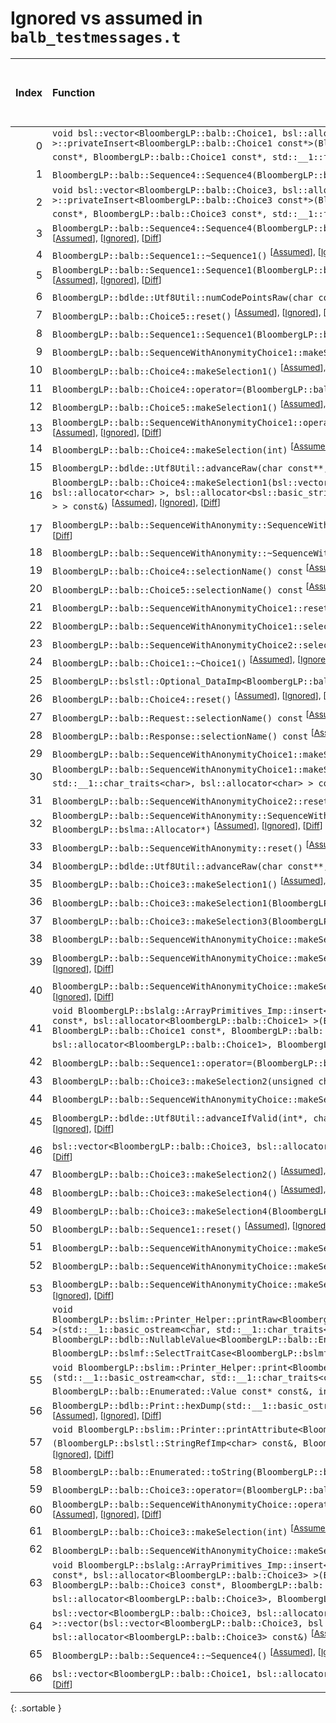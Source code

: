 # Ignored vs assumed in `balb_testmessages.t`

<script src="../sorttable.js"></script>

|   Index | Function                                                                                                                                                                                                                                                                                                                                                                                                                                                                        |   Difference in number of lines |   Function size difference in bytes | Number of lines in assumed build   | Number of bytes in assumed build   | Number of lines in ignored build   | Number of bytes in ignored build   |
|--------:|:--------------------------------------------------------------------------------------------------------------------------------------------------------------------------------------------------------------------------------------------------------------------------------------------------------------------------------------------------------------------------------------------------------------------------------------------------------------------------------|--------------------------------:|------------------------------------:|:-----------------------------------|:-----------------------------------|:-----------------------------------|:-----------------------------------|
|       0 | `void bsl::vector<BloombergLP::balb::Choice1, bsl::allocator<BloombergLP::balb::Choice1> >::privateInsert<BloombergLP::balb::Choice1 const*>(BloombergLP::balb::Choice1 const*, BloombergLP::balb::Choice1 const*, BloombergLP::balb::Choice1 const*, std::__1::forward_iterator_tag const&)` <sup>\[[Assumed](0-assume)\], \[[Ignored](0-none)\], \[[Diff](0-diff.html)\]                                                                                                      |                              24 |                                  96 | 496                                | 4,301,648                          | 400                                | 4,301,760                          |
|       1 | `BloombergLP::balb::Sequence4::Sequence4(BloombergLP::bslma::Allocator*)` <sup>\[[Assumed](1-assume)\], \[[Ignored](1-none)\], \[[Diff](1-diff.html)\]                                                                                                                                                                                                                                                                                                                          |                              22 |                                 112 | 1,872                              | 4,248,480                          | 1,760                              | 4,248,352                          |
|       2 | `void bsl::vector<BloombergLP::balb::Choice3, bsl::allocator<BloombergLP::balb::Choice3> >::privateInsert<BloombergLP::balb::Choice3 const*>(BloombergLP::balb::Choice3 const*, BloombergLP::balb::Choice3 const*, BloombergLP::balb::Choice3 const*, std::__1::forward_iterator_tag const&)` <sup>\[[Assumed](2-assume)\], \[[Ignored](2-none)\], \[[Diff](2-diff.html)\]                                                                                                      |                              13 |                                  80 | 752                                | 4,307,232                          | 672                                | 4,307,056                          |
|       3 | `BloombergLP::balb::Sequence4::Sequence4(BloombergLP::balb::Sequence4 const&, BloombergLP::bslma::Allocator*)` <sup>\[[Assumed](3-assume)\], \[[Ignored](3-none)\], \[[Diff](3-diff.html)\]                                                                                                                                                                                                                                                                                     |                              11 |                                  16 | 2,128                              | 4,250,352                          | 2,112                              | 4,250,112                          |
|       4 | `BloombergLP::balb::Sequence1::~Sequence1()` <sup>\[[Assumed](4-assume)\], \[[Ignored](4-none)\], \[[Diff](4-diff.html)\]                                                                                                                                                                                                                                                                                                                                                       |                              10 |                                  64 | 592                                | 4,258,192                          | 528                                | 4,258,048                          |
|       5 | `BloombergLP::balb::Sequence1::Sequence1(BloombergLP::balb::Sequence1 const&, BloombergLP::bslma::Allocator*)` <sup>\[[Assumed](5-assume)\], \[[Ignored](5-none)\], \[[Diff](5-diff.html)\]                                                                                                                                                                                                                                                                                     |                               9 |                                  64 | 928                                | 4,257,264                          | 864                                | 4,257,184                          |
|       6 | `BloombergLP::bdlde::Utf8Util::numCodePointsRaw(char const*, unsigned long)` <sup>\[[Assumed](6-assume)\], \[[Ignored](6-none)\], \[[Diff](6-diff.html)\]                                                                                                                                                                                                                                                                                                                       |                               9 |                                  32 | 96                                 | 4,318,256                          | 64                                 | 4,318,512                          |
|       7 | `BloombergLP::balb::Choice5::reset()` <sup>\[[Assumed](7-assume)\], \[[Ignored](7-none)\], \[[Diff](7-diff.html)\]                                                                                                                                                                                                                                                                                                                                                              |                               7 |                                  16 | 160                                | 4,218,896                          | 144                                | 4,218,848                          |
|       8 | `BloombergLP::balb::Sequence1::Sequence1(BloombergLP::bslma::Allocator*)` <sup>\[[Assumed](8-assume)\], \[[Ignored](8-none)\], \[[Diff](8-diff.html)\]                                                                                                                                                                                                                                                                                                                          |                               6 |                                  48 | 880                                | 4,256,384                          | 832                                | 4,256,352                          |
|       9 | `BloombergLP::balb::SequenceWithAnonymityChoice1::makeSelection(int)` <sup>\[[Assumed](9-assume)\], \[[Ignored](9-none)\], \[[Diff](9-diff.html)\]                                                                                                                                                                                                                                                                                                                              |                               5 |                                   0 | 288                                | 4,215,712                          | 288                                | 4,215,664                          |
|      10 | `BloombergLP::balb::Choice4::makeSelection1()` <sup>\[[Assumed](10-assume)\], \[[Ignored](10-none)\], \[[Diff](10-diff.html)\]                                                                                                                                                                                                                                                                                                                                                  |                               4 |                                  16 | 176                                | 4,213,728                          | 160                                | 4,213,696                          |
|      11 | `BloombergLP::balb::Choice4::operator=(BloombergLP::balb::Choice4 const&)` <sup>\[[Assumed](11-assume)\], \[[Ignored](11-none)\], \[[Diff](11-diff.html)\]                                                                                                                                                                                                                                                                                                                      |                               4 |                                  16 | 192                                | 4,212,624                          | 176                                | 4,212,624                          |
|      12 | `BloombergLP::balb::Choice5::makeSelection1()` <sup>\[[Assumed](12-assume)\], \[[Ignored](12-none)\], \[[Diff](12-diff.html)\]                                                                                                                                                                                                                                                                                                                                                  |                               4 |                                  16 | 208                                | 4,219,152                          | 192                                | 4,219,088                          |
|      13 | `BloombergLP::balb::SequenceWithAnonymityChoice1::operator=(BloombergLP::balb::SequenceWithAnonymityChoice1 const&)` <sup>\[[Assumed](13-assume)\], \[[Ignored](13-none)\], \[[Diff](13-diff.html)\]                                                                                                                                                                                                                                                                            |                               4 |                                  16 | 176                                | 4,215,104                          | 160                                | 4,215,072                          |
|      14 | `BloombergLP::balb::Choice4::makeSelection(int)` <sup>\[[Assumed](14-assume)\], \[[Ignored](14-none)\], \[[Diff](14-diff.html)\]                                                                                                                                                                                                                                                                                                                                                |                               4 |                                   0 | 368                                | 4,213,360                          | 368                                | 4,213,328                          |
|      15 | `BloombergLP::bdlde::Utf8Util::advanceRaw(char const**, char const*, unsigned long, long)` <sup>\[[Assumed](15-assume)\], \[[Ignored](15-none)\], \[[Diff](15-diff.html)\]                                                                                                                                                                                                                                                                                                      |                               4 |                                   0 | 112                                | 4,316,272                          | 112                                | 4,316,528                          |
|      16 | `BloombergLP::balb::Choice4::makeSelection1(bsl::vector<bsl::basic_string<char, std::__1::char_traits<char>, bsl::allocator<char> >, bsl::allocator<bsl::basic_string<char, std::__1::char_traits<char>, bsl::allocator<char> > > > const&)` <sup>\[[Assumed](16-assume)\], \[[Ignored](16-none)\], \[[Diff](16-diff.html)\]                                                                                                                                                    |                               3 |                                  16 | 224                                | 4,212,816                          | 208                                | 4,212,800                          |
|      17 | `BloombergLP::balb::SequenceWithAnonymity::SequenceWithAnonymity(BloombergLP::bslma::Allocator*)` <sup>\[[Assumed](17-assume)\], \[[Ignored](17-none)\], \[[Diff](17-diff.html)\]                                                                                                                                                                                                                                                                                               |                               3 |                                  16 | 384                                | 4,264,432                          | 368                                | 4,264,192                          |
|      18 | `BloombergLP::balb::SequenceWithAnonymity::~SequenceWithAnonymity()` <sup>\[[Assumed](18-assume)\], \[[Ignored](18-none)\], \[[Diff](18-diff.html)\]                                                                                                                                                                                                                                                                                                                            |                               3 |                                  16 | 192                                | 4,265,200                          | 176                                | 4,264,944                          |
|      19 | `BloombergLP::balb::Choice4::selectionName() const` <sup>\[[Assumed](19-assume)\], \[[Ignored](19-none)\], \[[Diff](19-diff.html)\]                                                                                                                                                                                                                                                                                                                                             |                               3 |                                   0 | 32                                 | 4,214,480                          | 32                                 | 4,214,432                          |
|      20 | `BloombergLP::balb::Choice5::selectionName() const` <sup>\[[Assumed](20-assume)\], \[[Ignored](20-none)\], \[[Diff](20-diff.html)\]                                                                                                                                                                                                                                                                                                                                             |                               3 |                                   0 | 32                                 | 4,219,920                          | 32                                 | 4,219,840                          |
|      21 | `BloombergLP::balb::SequenceWithAnonymityChoice1::reset()` <sup>\[[Assumed](21-assume)\], \[[Ignored](21-none)\], \[[Diff](21-diff.html)\]                                                                                                                                                                                                                                                                                                                                      |                               3 |                                   0 | 64                                 | 4,215,648                          | 64                                 | 4,215,600                          |
|      22 | `BloombergLP::balb::SequenceWithAnonymityChoice1::selectionName() const` <sup>\[[Assumed](22-assume)\], \[[Ignored](22-none)\], \[[Diff](22-diff.html)\]                                                                                                                                                                                                                                                                                                                        |                               3 |                                   0 | 32                                 | 4,216,608                          | 32                                 | 4,216,560                          |
|      23 | `BloombergLP::balb::SequenceWithAnonymityChoice2::selectionName() const` <sup>\[[Assumed](23-assume)\], \[[Ignored](23-none)\], \[[Diff](23-diff.html)\]                                                                                                                                                                                                                                                                                                                        |                               3 |                                   0 | 32                                 | 4,264,000                          | 32                                 | 4,263,760                          |
|      24 | `BloombergLP::balb::Choice1::~Choice1()` <sup>\[[Assumed](24-assume)\], \[[Ignored](24-none)\], \[[Diff](24-diff.html)\]                                                                                                                                                                                                                                                                                                                                                        |                               2 |                                  16 | 240                                | 4,281,840                          | 224                                | 4,281,968                          |
|      25 | `BloombergLP::bslstl::Optional_DataImp<BloombergLP::balb::Choice1>::reset()` <sup>\[[Assumed](25-assume)\], \[[Ignored](25-none)\], \[[Diff](25-diff.html)\]                                                                                                                                                                                                                                                                                                                    |                               2 |                                  16 | 256                                | 4,281,584                          | 240                                | 4,281,728                          |
|      26 | `BloombergLP::balb::Choice4::reset()` <sup>\[[Assumed](26-assume)\], \[[Ignored](26-none)\], \[[Diff](26-diff.html)\]                                                                                                                                                                                                                                                                                                                                                           |                               2 |                                   0 | 144                                | 4,213,216                          | 144                                | 4,213,184                          |
|      27 | `BloombergLP::balb::Request::selectionName() const` <sup>\[[Assumed](27-assume)\], \[[Ignored](27-none)\], \[[Diff](27-diff.html)\]                                                                                                                                                                                                                                                                                                                                             |                               2 |                                   0 | 48                                 | 4,274,896                          | 48                                 | 4,274,624                          |
|      28 | `BloombergLP::balb::Response::selectionName() const` <sup>\[[Assumed](28-assume)\], \[[Ignored](28-none)\], \[[Diff](28-diff.html)\]                                                                                                                                                                                                                                                                                                                                            |                               2 |                                   0 | 48                                 | 4,277,216                          | 48                                 | 4,276,944                          |
|      29 | `BloombergLP::balb::SequenceWithAnonymityChoice1::makeSelection6()` <sup>\[[Assumed](29-assume)\], \[[Ignored](29-none)\], \[[Diff](29-diff.html)\]                                                                                                                                                                                                                                                                                                                             |                               2 |                                   0 | 112                                | 4,216,080                          | 112                                | 4,216,032                          |
|      30 | `BloombergLP::balb::SequenceWithAnonymityChoice1::makeSelection6(bsl::basic_string<char, std::__1::char_traits<char>, bsl::allocator<char> > const&)` <sup>\[[Assumed](30-assume)\], \[[Ignored](30-none)\], \[[Diff](30-diff.html)\]                                                                                                                                                                                                                                           |                               2 |                                   0 | 272                                | 4,215,376                          | 272                                | 4,215,328                          |
|      31 | `BloombergLP::balb::SequenceWithAnonymityChoice2::reset()` <sup>\[[Assumed](31-assume)\], \[[Ignored](31-none)\], \[[Diff](31-diff.html)\]                                                                                                                                                                                                                                                                                                                                      |                               1 |                                  16 | 208                                | 4,263,040                          | 192                                | 4,262,816                          |
|      32 | `BloombergLP::balb::SequenceWithAnonymity::SequenceWithAnonymity(BloombergLP::balb::SequenceWithAnonymity const&, BloombergLP::bslma::Allocator*)` <sup>\[[Assumed](32-assume)\], \[[Ignored](32-none)\], \[[Diff](32-diff.html)\]                                                                                                                                                                                                                                              |                               1 |                                   0 | 384                                | 4,264,816                          | 384                                | 4,264,560                          |
|      33 | `BloombergLP::balb::SequenceWithAnonymity::reset()` <sup>\[[Assumed](33-assume)\], \[[Ignored](33-none)\], \[[Diff](33-diff.html)\]                                                                                                                                                                                                                                                                                                                                             |                               1 |                                   0 | 192                                | 4,265,584                          | 192                                | 4,265,312                          |
|      34 | `BloombergLP::bdlde::Utf8Util::advanceRaw(char const**, char const*, long)` <sup>\[[Assumed](34-assume)\], \[[Ignored](34-none)\], \[[Diff](34-diff.html)\]                                                                                                                                                                                                                                                                                                                     |                               1 |                                   0 | 112                                | 4,316,160                          | 112                                | 4,316,416                          |
|      35 | `BloombergLP::balb::Choice3::makeSelection1()` <sup>\[[Assumed](35-assume)\], \[[Ignored](35-none)\], \[[Diff](35-diff.html)\]                                                                                                                                                                                                                                                                                                                                                  |                              -1 |                                   0 | 112                                | 4,237,712                          | 112                                | 4,237,632                          |
|      36 | `BloombergLP::balb::Choice3::makeSelection1(BloombergLP::balb::Sequence6 const&)` <sup>\[[Assumed](36-assume)\], \[[Ignored](36-none)\], \[[Diff](36-diff.html)\]                                                                                                                                                                                                                                                                                                               |                              -1 |                                   0 | 128                                | 4,236,368                          | 128                                | 4,236,288                          |
|      37 | `BloombergLP::balb::Choice3::makeSelection3(BloombergLP::balb::CustomString const&)` <sup>\[[Assumed](37-assume)\], \[[Ignored](37-none)\], \[[Diff](37-diff.html)\]                                                                                                                                                                                                                                                                                                            |                              -1 |                                   0 | 288                                | 4,236,608                          | 288                                | 4,236,528                          |
|      38 | `BloombergLP::balb::SequenceWithAnonymityChoice::makeSelection1()` <sup>\[[Assumed](38-assume)\], \[[Ignored](38-none)\], \[[Diff](38-diff.html)\]                                                                                                                                                                                                                                                                                                                              |                              -1 |                                   0 | 112                                | 4,241,056                          | 112                                | 4,240,960                          |
|      39 | `BloombergLP::balb::SequenceWithAnonymityChoice::makeSelection1(BloombergLP::balb::Sequence6 const&)` <sup>\[[Assumed](39-assume)\], \[[Ignored](39-none)\], \[[Diff](39-diff.html)\]                                                                                                                                                                                                                                                                                           |                              -1 |                                   0 | 128                                | 4,239,712                          | 128                                | 4,239,616                          |
|      40 | `BloombergLP::balb::SequenceWithAnonymityChoice::makeSelection3(BloombergLP::balb::CustomString const&)` <sup>\[[Assumed](40-assume)\], \[[Ignored](40-none)\], \[[Diff](40-diff.html)\]                                                                                                                                                                                                                                                                                        |                              -1 |                                   0 | 288                                | 4,239,952                          | 288                                | 4,239,856                          |
|      41 | `void BloombergLP::bslalg::ArrayPrimitives_Imp::insert<BloombergLP::balb::Choice1, BloombergLP::balb::Choice1 const*, bsl::allocator<BloombergLP::balb::Choice1> >(BloombergLP::balb::Choice1*, BloombergLP::balb::Choice1*, BloombergLP::balb::Choice1 const*, BloombergLP::balb::Choice1 const*, unsigned long, bsl::allocator<BloombergLP::balb::Choice1>, BloombergLP::bslmf::MetaInt<1>*)` <sup>\[[Assumed](41-assume)\], \[[Ignored](41-none)\], \[[Diff](41-diff.html)\] |                              -1 |                                   0 | 576                                | 4,302,448                          | 576                                | 4,302,464                          |
|      42 | `BloombergLP::balb::Sequence1::operator=(BloombergLP::balb::Sequence1 const&)` <sup>\[[Assumed](42-assume)\], \[[Ignored](42-none)\], \[[Diff](42-diff.html)\]                                                                                                                                                                                                                                                                                                                  |                              -2 |                                  16 | 544                                | 4,258,784                          | 528                                | 4,258,576                          |
|      43 | `BloombergLP::balb::Choice3::makeSelection2(unsigned char)` <sup>\[[Assumed](43-assume)\], \[[Ignored](43-none)\], \[[Diff](43-diff.html)\]                                                                                                                                                                                                                                                                                                                                     |                              -2 |                                   0 | 112                                | 4,236,496                          | 112                                | 4,236,416                          |
|      44 | `BloombergLP::balb::SequenceWithAnonymityChoice::makeSelection2(unsigned char)` <sup>\[[Assumed](44-assume)\], \[[Ignored](44-none)\], \[[Diff](44-diff.html)\]                                                                                                                                                                                                                                                                                                                 |                              -2 |                                   0 | 112                                | 4,239,840                          | 112                                | 4,239,744                          |
|      45 | `BloombergLP::bdlde::Utf8Util::advanceIfValid(int*, char const**, char const*, unsigned long, long)` <sup>\[[Assumed](45-assume)\], \[[Ignored](45-none)\], \[[Diff](45-diff.html)\]                                                                                                                                                                                                                                                                                            |                              -2 |                                   0 | 528                                | 4,315,632                          | 528                                | 4,315,888                          |
|      46 | `bsl::vector<BloombergLP::balb::Choice3, bsl::allocator<BloombergLP::balb::Choice3> >::~vector()` <sup>\[[Assumed](46-assume)\], \[[Ignored](46-none)\], \[[Diff](46-diff.html)\]                                                                                                                                                                                                                                                                                               |                              -2 |                                   0 | 160                                | 4,280,992                          | 160                                | 4,280,944                          |
|      47 | `BloombergLP::balb::Choice3::makeSelection2()` <sup>\[[Assumed](47-assume)\], \[[Ignored](47-none)\], \[[Diff](47-diff.html)\]                                                                                                                                                                                                                                                                                                                                                  |                              -3 |                                   0 | 96                                 | 4,237,824                          | 96                                 | 4,237,744                          |
|      48 | `BloombergLP::balb::Choice3::makeSelection4()` <sup>\[[Assumed](48-assume)\], \[[Ignored](48-none)\], \[[Diff](48-diff.html)\]                                                                                                                                                                                                                                                                                                                                                  |                              -3 |                                   0 | 112                                | 4,238,064                          | 112                                | 4,237,968                          |
|      49 | `BloombergLP::balb::Choice3::makeSelection4(BloombergLP::balb::CustomInt const&)` <sup>\[[Assumed](49-assume)\], \[[Ignored](49-none)\], \[[Diff](49-diff.html)\]                                                                                                                                                                                                                                                                                                               |                              -3 |                                   0 | 128                                | 4,236,896                          | 128                                | 4,236,816                          |
|      50 | `BloombergLP::balb::Sequence1::reset()` <sup>\[[Assumed](50-assume)\], \[[Ignored](50-none)\], \[[Diff](50-diff.html)\]                                                                                                                                                                                                                                                                                                                                                         |                              -3 |                                   0 | 352                                | 4,259,328                          | 352                                | 4,259,104                          |
|      51 | `BloombergLP::balb::SequenceWithAnonymityChoice::makeSelection2()` <sup>\[[Assumed](51-assume)\], \[[Ignored](51-none)\], \[[Diff](51-diff.html)\]                                                                                                                                                                                                                                                                                                                              |                              -3 |                                   0 | 96                                 | 4,241,168                          | 96                                 | 4,241,072                          |
|      52 | `BloombergLP::balb::SequenceWithAnonymityChoice::makeSelection4()` <sup>\[[Assumed](52-assume)\], \[[Ignored](52-none)\], \[[Diff](52-diff.html)\]                                                                                                                                                                                                                                                                                                                              |                              -3 |                                   0 | 112                                | 4,241,408                          | 112                                | 4,241,296                          |
|      53 | `BloombergLP::balb::SequenceWithAnonymityChoice::makeSelection4(BloombergLP::balb::CustomInt const&)` <sup>\[[Assumed](53-assume)\], \[[Ignored](53-none)\], \[[Diff](53-diff.html)\]                                                                                                                                                                                                                                                                                           |                              -3 |                                   0 | 128                                | 4,240,240                          | 128                                | 4,240,144                          |
|      54 | `void BloombergLP::bslim::Printer_Helper::printRaw<BloombergLP::bdlb::NullableValue<BloombergLP::balb::Enumerated::Value> >(std::__1::basic_ostream<char, std::__1::char_traits<char> >&, BloombergLP::bdlb::NullableValue<BloombergLP::balb::Enumerated::Value> const&, int, int, BloombergLP::bslmf::SelectTraitCase<BloombergLP::bslmf::SelectTrait_False>)` <sup>\[[Assumed](54-assume)\], \[[Ignored](54-none)\], \[[Diff](54-diff.html)\]                                 |                              -3 |                                   0 | 192                                | 4,286,256                          | 192                                | 4,286,384                          |
|      55 | `void BloombergLP::bslim::Printer_Helper::print<BloombergLP::balb::Enumerated::Value const*>(std::__1::basic_ostream<char, std::__1::char_traits<char> >&, BloombergLP::balb::Enumerated::Value const* const&, BloombergLP::balb::Enumerated::Value const* const&, int, int)` <sup>\[[Assumed](55-assume)\], \[[Ignored](55-none)\], \[[Diff](55-diff.html)\]                                                                                                                   |                              -4 |                                 -16 | 240                                | 4,285,152                          | 256                                | 4,285,264                          |
|      56 | `BloombergLP::bdlb::Print::hexDump(std::__1::basic_ostream<char, std::__1::char_traits<char> >&, char const*, int)` <sup>\[[Assumed](56-assume)\], \[[Ignored](56-none)\], \[[Diff](56-diff.html)\]                                                                                                                                                                                                                                                                             |                              -4 |                                 -32 | 1,024                              | 4,311,024                          | 1,056                              | 4,311,104                          |
|      57 | `void BloombergLP::bslim::Printer::printAttribute<BloombergLP::balb::Enumerated::Value>(BloombergLP::bslstl::StringRefImp<char> const&, BloombergLP::balb::Enumerated::Value const&) const` <sup>\[[Assumed](57-assume)\], \[[Ignored](57-none)\], \[[Diff](57-diff.html)\]                                                                                                                                                                                                     |                              -5 |                                   0 | 144                                | 4,280,736                          | 144                                | 4,280,704                          |
|      58 | `BloombergLP::balb::Enumerated::toString(BloombergLP::balb::Enumerated::Value)` <sup>\[[Assumed](58-assume)\], \[[Ignored](58-none)\], \[[Diff](58-diff.html)\]                                                                                                                                                                                                                                                                                                                 |                              -5 |                                 -16 | 16                                 | 4,214,720                          | 32                                 | 4,214,672                          |
|      59 | `BloombergLP::balb::Choice3::operator=(BloombergLP::balb::Choice3 const&)` <sup>\[[Assumed](59-assume)\], \[[Ignored](59-none)\], \[[Diff](59-diff.html)\]                                                                                                                                                                                                                                                                                                                      |                              -7 |                                   0 | 496                                | 4,235,872                          | 496                                | 4,235,792                          |
|      60 | `BloombergLP::balb::SequenceWithAnonymityChoice::operator=(BloombergLP::balb::SequenceWithAnonymityChoice const&)` <sup>\[[Assumed](60-assume)\], \[[Ignored](60-none)\], \[[Diff](60-diff.html)\]                                                                                                                                                                                                                                                                              |                              -7 |                                   0 | 496                                | 4,239,216                          | 496                                | 4,239,120                          |
|      61 | `BloombergLP::balb::Choice3::makeSelection(int)` <sup>\[[Assumed](61-assume)\], \[[Ignored](61-none)\], \[[Diff](61-diff.html)\]                                                                                                                                                                                                                                                                                                                                                |                              -9 |                                 -16 | 592                                | 4,237,120                          | 608                                | 4,237,024                          |
|      62 | `BloombergLP::balb::SequenceWithAnonymityChoice::makeSelection(int)` <sup>\[[Assumed](62-assume)\], \[[Ignored](62-none)\], \[[Diff](62-diff.html)\]                                                                                                                                                                                                                                                                                                                            |                              -9 |                                 -16 | 592                                | 4,240,464                          | 608                                | 4,240,352                          |
|      63 | `void BloombergLP::bslalg::ArrayPrimitives_Imp::insert<BloombergLP::balb::Choice3, BloombergLP::balb::Choice3 const*, bsl::allocator<BloombergLP::balb::Choice3> >(BloombergLP::balb::Choice3*, BloombergLP::balb::Choice3*, BloombergLP::balb::Choice3 const*, BloombergLP::balb::Choice3 const*, unsigned long, bsl::allocator<BloombergLP::balb::Choice3>, BloombergLP::bslmf::MetaInt<1>*)` <sup>\[[Assumed](63-assume)\], \[[Ignored](63-none)\], \[[Diff](63-diff.html)\] |                             -12 |                                 -16 | 688                                | 4,307,984                          | 704                                | 4,308,048                          |
|      64 | `bsl::vector<BloombergLP::balb::Choice3, bsl::allocator<BloombergLP::balb::Choice3> >::vector(bsl::vector<BloombergLP::balb::Choice3, bsl::allocator<BloombergLP::balb::Choice3> > const&, bsl::allocator<BloombergLP::balb::Choice3> const&)` <sup>\[[Assumed](64-assume)\], \[[Ignored](64-none)\], \[[Diff](64-diff.html)\]                                                                                                                                                  |                             -49 |                                -192 | 176                                | 4,281,408                          | 368                                | 4,281,360                          |
|      65 | `BloombergLP::balb::Sequence4::~Sequence4()` <sup>\[[Assumed](65-assume)\], \[[Ignored](65-none)\], \[[Diff](65-diff.html)\]                                                                                                                                                                                                                                                                                                                                                    |                             -66 |                                -224 | 720                                | 4,252,480                          | 944                                | 4,252,224                          |
|      66 | `bsl::vector<BloombergLP::balb::Choice1, bsl::allocator<BloombergLP::balb::Choice1> >::~vector()` <sup>\[[Assumed](66-assume)\], \[[Ignored](66-none)\], \[[Diff](66-diff.html)\]                                                                                                                                                                                                                                                                                               |                             -71 |                                -240 | 80                                 | 4,279,536                          | 320                                | 4,279,264                          |
{: .sortable }
